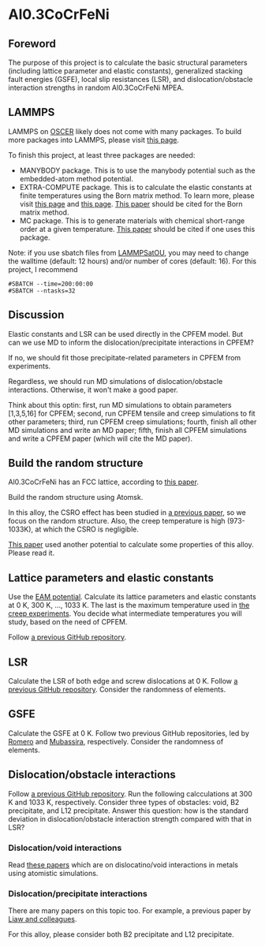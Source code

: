 # Al0.3CoCrFeNi

## Foreword

The purpose of this project is to calculate the basic structural parameters (including lattice parameter and elastic constants), generalized stacking fault energies (GSFE), local slip resistances (LSR), and dislocation/obstacle interaction strengths in random Al0.3CoCrFeNi MPEA.

## LAMMPS

LAMMPS on [OSCER](http://www.ou.edu/oscer.html) likely does not come with many packages. To build more packages into LAMMPS, please visit [this page](https://docs.lammps.org/Build_package.html).

To finish this project, at least three packages are needed:

- MANYBODY package. This is to use the manybody potential such as the embedded-atom method potential.
- EXTRA-COMPUTE package. This is to calculate the elastic constants at finite temperatures using the Born matrix method. To learn more, please visit [this page](https://docs.lammps.org/Howto_elastic.html
) and [this page](https://docs.lammps.org/compute_born_matrix.html). [This paper](https://doi.org/10.1063/1.447221) should be cited for the Born matrix method.
- MC package. This is to generate materials with chemical short-range order at a given temperature. [This paper](http://dx.doi.org/10.1103/PhysRevB.85.184203) should be cited if one uses this package.

Note: if you use sbatch files from [LAMMPSatOU](https://github.com/ANSHURAJ11/LAMMPSatOU), you may need to change the walltime (default: 12 hours) and/or number of cores (default: 16). For this project, I recommend

	#SBATCH --time=200:00:00
	#SBATCH --ntasks=32

## Discussion

Elastic constants and LSR can be used directly in the CPFEM model. But can we use MD to inform the dislocation/precipitate interactions in CPFEM?

If no, we should fit those precipitate-related parameters in CPFEM from experiments.

Regardless, we should run MD simulations of dislocation/obstacle interactions. Otherwise, it won't make a good paper.

Think about this optin: first, run MD simulations to obtain parameters [1,3,5,16] for CPFEM; second, run CPFEM tensile and creep simulations to fit other parameters; third, run CPFEM creep simulations; fourth, finish all other MD simulations and write an MD paper; fifth, finish all CPFEM simulations and write a CPFEM paper (which will cite the MD paper).

## Build the random structure

Al0.3CoCrFeNi has an FCC lattice, according to [this paper](https://doi.org/10.1016/j.actamat.2022.118600). 

Build the random structure using Atomsk.

In this alloy, the CSRO effect has been studied in [a previous paper](https://doi.org/10.1016/j.matdes.2022.111214), so we focus on the random structure. Also, the creep temperature is high (973-1033K), at which the CSRO is negligible.

[This paper](https://doi.org/10.1016/j.msea.2021.141253) used another potential to calculate some properties of this alloy. Please read it.

## Lattice parameters and elastic constants

Use the [EAM potential](https://www.ctcms.nist.gov/potentials/entry/2020--Farkas-D-Caro-A--Fe-Ni-Cr-Co-Al/2020--Farkas-D--Fe-Ni-Cr-Co-Al--LAMMPS--ipr1.html). Calculate its lattice parameters and elastic constants at 0 K, 300 K, ..., 1033 K. The last is the maximum temperature used in [the creep experiments](https://doi.org/10.1016/j.actamat.2022.118600). You decide what intermediate temperatures you will study, based on the need of CPFEM.

Follow [a previous GitHub repository](https://github.com/shuozhixu/Modelling_2024).

## LSR

Calculate the LSR of both edge and screw dislocations at 0 K. Follow [a previous GitHub repository](https://github.com/shuozhixu/FLAM2020-LSR). Consider the randomness of elements.

## GSFE

Calculate the GSFE at 0 K. Follow two previous GitHub repositories, led by [Romero](https://github.com/shuozhixu/FLAM2020-GSFE) and [Mubassira](https://github.com/shuozhixu/Modelling_2024), respectively. Consider the randomness of elements.

## Dislocation/obstacle interactions

Follow [a previous GitHub repository](https://github.com/wrj2018/MSMSE_2020). Run the following calcculations at 300 K and 1033 K, respectively. Consider three types of obstacles: void, B2 precipitate, and L12 precipitate. Answer this question: how is the standard deviation in dislocation/obstacle interaction strength compared with that in LSR?

### Dislocation/void interactions

Read [these papers](https://drive.google.com/drive/folders/1uM6CM59NrHx7o2ZFFyyN85nS_ZRpRsa4?usp=sharing) which are on dislocatino/void interactions in metals using atomistic simulations.

### Dislocation/precipitate interactions

There are many papers on this topic too. For example, a previous paper by [Liaw and colleagues](https://doi.org/10.1016/j.ijplas.2020.102819).

For this alloy, please consider both B2 precipitate and L12 precipitate.